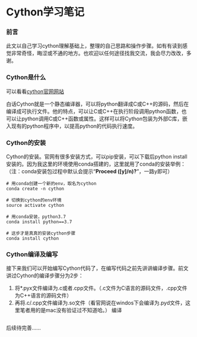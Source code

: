 # Cython学习笔记

### 前言

此文以自己学习cython理解基础上，整理的自己思路和操作步骤。如有有读到感觉非常奇怪，晦涩或不通的地方。也欢迎以任何途径找我交流，我会尽力改改，多谢。

### Cython是什么

可以看看[cython官网网站](https://cython.org/)

白话Cython就是一个静态编译器，可以将python翻译成C或C++的源码，然后在编译成可执行文件。他的特点，可以让C或C++在执行阶段调用python函数，也可以让python调用C或C++函数或属性。这样可以将Cython包装为外部C库，嵌入现有的python程序中，以提高python的代码执行速度。

### Cython的安装

Cython的安装。官网有很多安装方式，可以pip安装，可以下载后python install安装的。因为我这里的环境使用conda搭建的，这里就用了conda的安装举例：（注：conda安装包过程中默认会提示“<B>Proceed ([y]/n)?</B>”，一路y即可）

```shell
# 用conda创建一个新的env，取名为cython
conda create -n cython

# 切换到cython的env环境
source activate cython

# 用conda安装，python3.7
conda install python==3.7

# 这步才是真真的安装cython步骤
conda install cython
```

### Cython编译及编写

接下来我们可以开始编写Cython代码了，在编写代码之前先讲讲编译步骤。前文讲过Cython的编译步骤分为2步：
1. 将*.pyx文件编译为.c或者.cpp文件。（.c文件为C语言的源码文件，.cpp文件为C++语言的源码文件）
2. 再将.c/.cpp文件编译为.so文件（看官网说在windos下会编译为.pyd文件，这里笔者用的是mac没有验证过不知道哈。）
编译

```python

```

后续待完善……